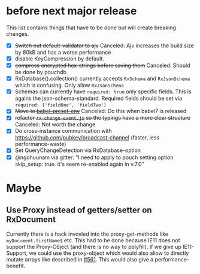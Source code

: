 # before next major release

This list contains things that have to be done but will create breaking changes.


- [x] ~~Switch out default-validator to ajv~~ Canceled: Ajv increases the build size by 80kB and has a worse performance
- [x] disable KeyCompression by default.
- [x] ~~compress encrypted hex-strings before saving them~~ Canceled: Should be done by pouchdb
- [x] RxDatabase().collection() currently accepts `RxSchema` and `RxJsonSchema` which is confusing. Only allow `RxJsonSchema`
- [x] Schemas can currently have `required: true` only specific fields. This is agains the json-schema-standard. Required fields should be set via `required: ['fieldOne', 'fieldTwo']`
- [x] ~~Move to [babel-preset-env](https://babeljs.io/env/)~~ Canceled: Do this when babel7 is released
- [x] ~~refactor `rx-change-event.js` so the typings have a more clear structure~~ Canceled: Not worth the change
- [x] Do cross-instance communication with https://github.com/pubkey/broadcast-channel (faster, less performance-waste)
- [x] Set QueryChangeDetection via RxDatabase-option
- [x] @ngohuunam via gitter: "I need to apply to pouch setting option skip_setup: true. it's seem re-enabled again in v.7.0"

# Maybe

## Use Proxy instead of getters/setter on RxDocument
Currently there is a hack invovled into the proxy-get-methods like `myDocument.firstName$` etc.
This had to be done because IE11 does not support the Proxy-Object (and there is no way to polyfill).
If we give up IE11-Support, we could use the proxy-object which would also allow to directly mutate arrays like described in [#561](https://github.com/pubkey/rxdb/issues/561). This would also give a performance-benefit.
